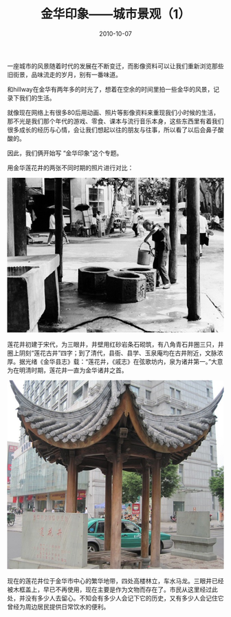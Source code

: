 ﻿---
title: "金华印象——城市景观（1）"
date: 2010-10-07
categories: 
  - "travels"
tags: 
  - "莲花井"
  - "金华"
  - "金华印象"
---

一座城市的风景随着时代的发展在不断变迁，而影像资料可以让我们重新浏览那些旧街景，品味流走的岁月，别有一番味道。

和hillway在金华有两年多的时光了，想着在空余的时间里拍一些金华的风景，记录下我们的生活。

就像现在网络上有很多80后用动画、照片等影像资料来重现我们小时候的生活，那不光是我们那个年代的游戏、零食、课本与流行音乐本身，这些东西里有着我们很多成长的经历与心情，会让我们想起以往的朋友与往事，所以看了以后会鼻子酸酸的。

因此，我们俩开始写 “金华印象”这个专题。

用金华莲花井的两张不同时期的照片进行对比：

![莲花井](/images/5059071843_36671c8207_z.jpg)

莲花井初建于宋代，为三眼井，井壁用红砂岩条石砌筑，有八角青石井圈三只，井圈上阴刻“莲花古井”四字；到了清代，县衙、县学、玉泉庵均在古井附近，文脉浓厚。据光绪《金华县志》载：“莲花井，《戚志》在弦歌坊内，泉为诸井第一。”大意为在明清时期，莲花井一直为金华诸井之首。

![IMG_2463](/images/5059013353_e859938883_z.jpg)

现在的莲花井位于金华市中心的繁华地带，四处高楼林立，车水马龙。三眼井已经被木框盖上，早已不再使用，现在主要是作为文物而存在了。市民从这里经过此处，并没有多少人去留心。不知会有多少人会记下它的历史，又有多少人会记住它曾经为周边居民提供日常饮水的便利。
